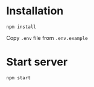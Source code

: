 # Installation
```
npm install
```

Copy `.env` file from `.env.example`
# Start server
```
npm start
```
